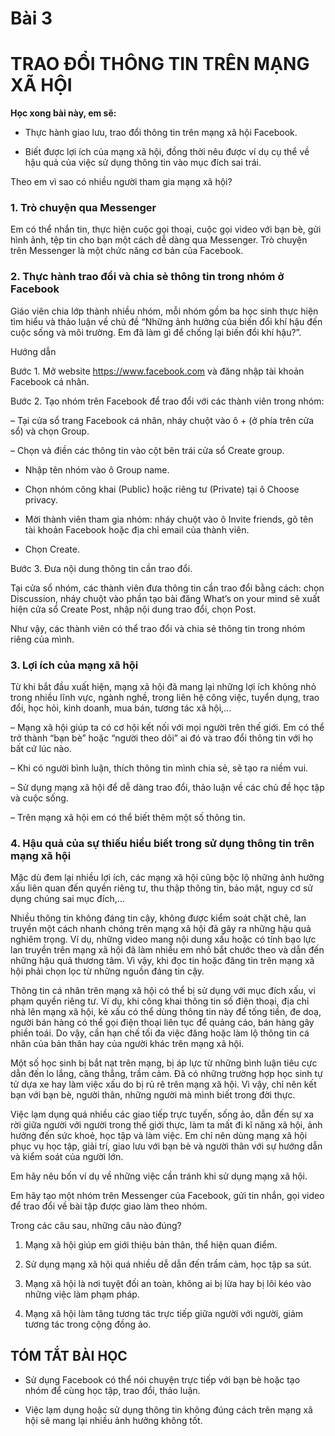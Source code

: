 # Bài 3

# TRAO ĐỔI THÔNG TIN TRÊN MẠNG XÃ HỘI

**Học xong bài này, em sẽ:**

* Thực hành giao lưu, trao đổi thông tin trên mạng xã hội Facebook.

* Biết được lợi ích của mạng xã hội, đồng thời nêu được ví dụ cụ thể về hậu quả của việc sử dụng thông tin vào mục đích sai trái.


Theo em vì sao có nhiều người tham gia mạng xã hội?

### 1. Trò chuyện qua Messenger

Em có thể nhắn tin, thực hiện cuộc gọi thoại, cuộc gọi video với bạn bè, gửi hình ảnh, tệp tin cho bạn một cách dễ dàng qua Messenger. Trò chuyện trên Messenger là một chức năng cơ bản của Facebook.

### 2. Thực hành trao đổi và chia sẻ thông tin trong nhóm ở Facebook

Giáo viên chia lớp thành nhiều nhóm, mỗi nhóm gồm ba học sinh thực hiện tìm hiểu và thảo luận về chủ đề “Những ảnh hưởng của biến đổi khí hậu đến cuộc sống và môi trường. Em đã làm gì để chống lại biến đổi khí hậu?”.

Hướng dẫn

Bước 1. Mở website https://www.facebook.com và đăng nhập tài khoản Facebook cá nhân.

Bước 2. Tạo nhóm trên Facebook để trao đổi với các thành viên trong nhóm:

– Tại cửa sổ trang Facebook cá nhân, nháy chuột vào ô + (ở phía trên cửa sổ) và chọn Group.

– Chọn và điền các thông tin vào cột bên trái cửa sổ Create group.

+ Nhập tên nhóm vào ô Group name.

+ Chọn nhóm công khai (Public) hoặc riêng tư (Private) tại ô Choose privacy.

+ Mời thành viên tham gia nhóm: nháy chuột vào ô Invite friends, gõ tên tài khoản Facebook hoặc địa chỉ email của thành viên.

+ Chọn Create.

Bước 3. Đưa nội dung thông tin cần trao đổi.

Tại cửa sổ nhóm, các thành viên đưa thông tin cần trao đổi bằng cách: chọn Discussion, nháy chuột vào phần tạo bài đăng What’s on your mind sẽ xuất hiện cửa sổ Create Post, nhập nội dung trao đổi, chọn Post.

Như vậy, các thành viên có thể trao đổi và chia sẻ thông tin trong nhóm riêng của mình.

### 3. Lợi ích của mạng xã hội

Từ khi bắt đầu xuất hiện, mạng xã hội đã mang lại những lợi ích không nhỏ trong nhiều lĩnh vực, ngành nghề, trong liên hệ công việc, tuyển dụng, trao đổi, học hỏi, kinh doanh, mua bán, tương tác xã hội,...

– Mạng xã hội giúp ta có cơ hội kết nối với mọi người trên thế giới. Em có thể trở thành “bạn bè” hoặc “người theo dõi” ai đó và trao đổi thông tin với họ bất cứ lúc nào.

– Khi có người bình luận, thích thông tin mình chia sẻ, sẽ tạo ra niềm vui.

– Sử dụng mạng xã hội để dễ dàng trao đổi, thảo luận về các chủ đề học tập và cuộc sống.

– Trên mạng xã hội em có thể biết thêm một số thông tin.

### 4. Hậu quả của sự thiếu hiểu biết trong sử dụng thông tin trên mạng xã hội

Mặc dù đem lại nhiều lợi ích, các mạng xã hội cũng bộc lộ những ảnh hưởng xấu liên quan đến quyền riêng tư, thu thập thông tin, bảo mật, nguy cơ sử dụng chúng sai mục đích,...

Nhiều thông tin không đáng tin cậy, không được kiểm soát chặt chẽ, lan truyền một cách nhanh chóng trên mạng xã hội đã gây ra những hậu quả nghiêm trọng. Ví dụ, những video mang nội dung xấu hoặc có tính bạo lực lan truyền trên mạng xã hội đã làm nhiều em nhỏ bắt chước theo và dẫn đến những hậu quả thương tâm. Vì vậy, khi đọc tin hoặc đăng tin trên mạng xã hội phải chọn lọc từ những nguồn đáng tin cậy.

Thông tin cá nhân trên mạng xã hội có thể bị sử dụng với mục đích xấu, vi phạm quyền riêng tư. Ví dụ, khi công khai thông tin số điện thoại, địa chỉ nhà lên mạng xã hội, kẻ xấu có thể dùng thông tin này để tống tiền, đe doạ, người bán hàng có thể gọi điện thoại liên tục để quảng cáo, bán hàng gây phiền toái. Do vậy, cần hạn chế tối đa việc đăng hoặc làm lộ thông tin cá nhân của bản thân hay của người khác trên mạng xã hội.

Một số học sinh bị bắt nạt trên mạng, bị áp lực từ những bình luận tiêu cực dẫn đến lo lắng, căng thẳng, trầm cảm. Đã có những trường hợp học sinh tự tử dựa xe hay làm việc xấu do bị rủ rê trên mạng xã hội. Vì vậy, chỉ nên kết bạn với bạn bè, người thân, những người mà mình biết trong đời thực.

Việc lạm dụng quá nhiều các giao tiếp trực tuyến, sống ảo, dẫn đến sự xa rời giữa người với người trong thế giới thực, làm ta mất đi kĩ năng xã hội, ảnh hưởng đến sức khoẻ, học tập và làm việc. Em chỉ nên dùng mạng xã hội phục vụ học tập, giải trí, giao lưu với bạn bè và người thân với sự hướng dẫn và kiểm soát của người lớn.

Em hãy nêu bốn ví dụ về những việc cần tránh khi sử dụng mạng xã hội.

Em hãy tạo một nhóm trên Messenger của Facebook, gửi tin nhắn, gọi video để trao đổi về bài tập được giao làm theo nhóm.

Trong các câu sau, những câu nào đúng?
1) Mạng xã hội giúp em giới thiệu bản thân, thể hiện quan điểm.

2) Sử dụng mạng xã hội quá nhiều dễ dẫn đến trầm cảm, học tập sa sút.

3) Mạng xã hội là nơi tuyệt đối an toàn, không ai bị lừa hay bị lôi kéo vào những việc làm phạm pháp.

4) Mạng xã hội làm tăng tương tác trực tiếp giữa người với người, giảm tương tác trong cộng đồng ảo.

## TÓM TẮT BÀI HỌC

* Sử dụng Facebook có thể nói chuyện trực tiếp với bạn bè hoặc tạo nhóm để cùng học tập, trao đổi, thảo luận.

* Việc lạm dụng hoặc sử dụng thông tin không đúng cách trên mạng xã hội sẽ mang lại nhiều ảnh hưởng không tốt.
